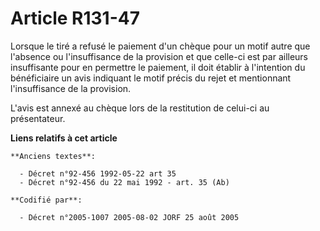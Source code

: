 # Article R131-47

Lorsque le tiré a refusé le paiement d'un chèque pour un motif autre que l'absence ou l'insuffisance de la provision et que
celle-ci est par ailleurs insuffisante pour en permettre le paiement, il doit établir à l'intention du bénéficiaire un avis
indiquant le motif précis du rejet et mentionnant l'insuffisance de la provision.

L'avis est annexé au chèque lors de la restitution de celui-ci au présentateur.

**Liens relatifs à cet article**

	**Anciens textes**:

	  - Décret n°92-456 1992-05-22 art 35
	  - Décret n°92-456 du 22 mai 1992 - art. 35 (Ab)

	**Codifié par**:

	  - Décret n°2005-1007 2005-08-02 JORF 25 août 2005
